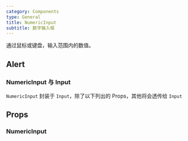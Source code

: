 ```yaml
---
category: Components
type: General
title: NumericInput
subtitle: 数字输入框
---
```


通过鼠标或键盘，输入范围内的数值。

## Alert

### NumericInput 与 Input

`NumericInput` 封装于 `Input`，除了以下列出的 Props，其他将会透传给 `Input`

## Props

### NumericInput
